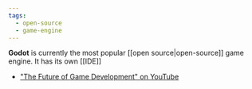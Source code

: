 ```yaml
---
tags:
  - open-source
  - game-engine
---
```

**Godot** is currently the most popular [[open source|open-source]] game engine.
It has its own [[IDE]]

- ["The Future of Game Development" on YouTube](https://youtu.be/EYt6uDr-PHQ?si=99-6b-e2JdJgg4z-)
